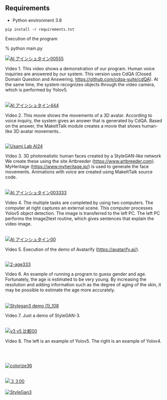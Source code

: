 
## Requirements

- Python environment 3.8

```
pip install -r requirements.txt

```
Execution of the program

% python main.py



[![AI アインシュタイン00555](https://user-images.githubusercontent.com/35183817/210346699-4df2ecae-fa04-4d8e-9357-852f75537b95.jpg)](https://youtu.be/0S6FADVNrPA) 

Video 1. This video shows a demonstration of our program. Human voice inquiries are answered by our system. This version uses CdQA (Closed Domain Question and Answering, https://github.com/cdqa-suite/cdQA). At the same time, the system recognizes objects through the video camera, which is performed by Yolov5. 
<br><br>



[![AI アインシュタイン444](https://user-images.githubusercontent.com/35183817/210347344-ff3eef03-5bd9-429b-ac6e-3a1957f96cf7.jpg)](https://youtu.be/S3n_Oz5TcEw) 

Video 2. This movie shows the movements of a 3D avatar. According to voice inquiry, the system gives an answer that is generated by CdQA. Based on the answer, the MakeItTalk module creates a movie that shows human-like 3D avatar movements.. 
<br><br>

[![Usami Lab AI24](https://user-images.githubusercontent.com/35183817/210472265-7df98348-93b9-4cd6-8171-30b562cd7144.jpg)](https://youtu.be/LMxE5H3w8Ws) 

Video 3. 3D photorealistic human faces created by a StyleGAN-like network We create these using the site Artbreeder (https://www.artbreeder.com). MyHeritage (https://www.myheritage.jp/) is used to generate the face movements. Animations with voice are created using MakeItTalk source code.
<br><br>

[![AI アインシュタイン003333](https://user-images.githubusercontent.com/35183817/210347141-95c7eacc-ed83-4eee-9bfc-b8ddf364b2ce.jpg)](https://youtu.be/Vc7zNufa0us) 
<br>

Video 4. The multiple tasks are completed by using two computers. The computer at right captures an external scene. This computer processes Yolov5 object detection. The image is transferred to the left PC. The left PC performs the Image2text routine, which gives sentences that explain the video image.
<br><br>

[![AI アインシュタイン00](https://user-images.githubusercontent.com/35183817/210348956-f2cdb814-139e-46fc-b68f-bd9130cf68b5.jpg)](https://youtu.be/89voF9tQ4hc)  


Video 5. Execution of the demo of Avatarify (https://avatarify.ai/).
<br><br>

[![2-age333](https://user-images.githubusercontent.com/35183817/210472067-9b344fb2-1adf-4bd1-8a41-016ff8f93d07.jpg)](https://youtu.be/wXk58Nwe0Pc) 

Video 6. An example of running a program to guess gender and age. Fortunately, the age is estimated to be very young. By increasing the resolution and adding information such as the degree of aging of the skin, it may be possible to estimate the age more accurately. 
<br><br><br>
[![Stylegan3 demo (1)_108](https://user-images.githubusercontent.com/35183817/210472376-1f98750f-3a58-419d-be90-8a664f4f79a7.jpg)](https://youtu.be/USTAx1uzNSM) 
<br>

Video 7. Just a demo of StyleGAN-3.
<br><br>

[![v3 v5 比較00](https://user-images.githubusercontent.com/35183817/210347778-e036cbaf-729f-49bf-9902-c1e08dabb1ab.jpg)](https://youtu.be/Ix1Ajt3yG0w) 

Video 8. The left is an example of Yolov5. The right is an example of Yolov4.

<br><br>
         
[![colorize36](https://user-images.githubusercontent.com/35183817/210542211-c737d2e4-ebc1-4fe6-8d2c-d2b35ad5342f.jpg)](https://youtu.be/1sMjdlQmcKY) 
<br><br>

[![３３00](https://user-images.githubusercontent.com/35183817/210542378-af423bc1-96d6-4d69-ada9-55e9da84ec4e.jpg)](https://youtube.com/shorts/mZnlxzJLjpY?feature=share) 
<br><br>
[![StyleGan3](https://user-images.githubusercontent.com/35183817/210542577-0df1a374-155b-4001-81ce-92b47c2daa14.jpg)](https://youtu.be/mu8mHpxejqc) 
<br><br>




